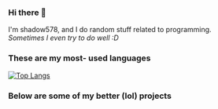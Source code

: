 ### Hi there 👋
I'm shadow578, and I do random stuff related to programming.<br>
_Sometimes I even try to do well :D_

### These are my most- used languages
[![Top Langs](https://github-readme-stats.vercel.app/api/top-langs/?username=shadow578&langs_count=6&layout=compact)](https://github.com/anuraghazra/github-readme-stats)

### Below are some of my better (lol) projects


<!--
**shadow578/shadow578** is a ✨ _special_ ✨ repository because its `README.md` (this file) appears on your GitHub profile.

Here are some ideas to get you started:

- 🔭 I’m currently working on ...
- 🌱 I’m currently learning ...
- 👯 I’m looking to collaborate on ...
- 🤔 I’m looking for help with ...
- 💬 Ask me about ...
- 📫 How to reach me: ...
- 😄 Pronouns: ...
- ⚡ Fun fact: ...
-->

